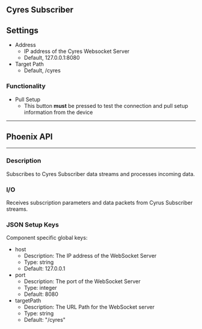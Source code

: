 ## Cyres Subscriber
## Settings

* Address
  * IP address of the Cyres Websocket Server
  * Default, 127.0.0.1:8080
* Target Path
  * Default, /cyres

### Functionality

* Pull Setup
  * This button **must** be pressed to test the connection and pull setup information from the device
___
## Phoenix API
___
### Description

Subscribes to Cyres Subscriber data streams and processes incoming data.

### I/O

Receives subscription parameters and data packets from Cyrus Subscriber streams.

### JSON Setup Keys

Component specific global keys:
* host
  * Description: The IP address of the WebSocket Server
  * Type: string
  * Default: 127.0.0.1
* port
  * Description: The port of the WebSocket Server
  * Type: integer
  * Default: 8080
* targetPath
  * Description:  The URL Path for the WebSocket server
  * Type: string
  * Default: "/cyres"
